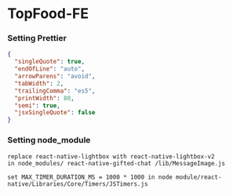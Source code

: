 # TopFood-FE

### Setting Prettier

```json
{
  "singleQuote": true,
  "endOfLine": "auto",
  "arrowParens": "avoid",
  "tabWidth": 2,
  "trailingComma": "es5",
  "printWidth": 80,
  "semi": true,
  "jsxSingleQuote": false
}
```

### Setting node_module

```
replace react-native-lightbox with react-native-lightbox-v2
in node_modules/ react-native-gifted-chat /lib/MessageImage.js
```

```
set MAX_TIMER_DURATION_MS = 1000 * 1000 in node module/react-native/Libraries/Core/Timers/JSTimers.js
```
